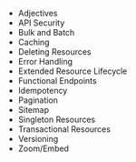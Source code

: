 
-   Adjectives
-   API Security
-   Bulk and Batch
-   Caching
-   Deleting Resources
-   Error Handling
-   Extended Resource Lifecycle
-   Functional Endpoints
-   Idempotency
-   Pagination
-   Sitemap
-   Singleton Resources
-   Transactional Resources
-   Versioning
-   Zoom/Embed